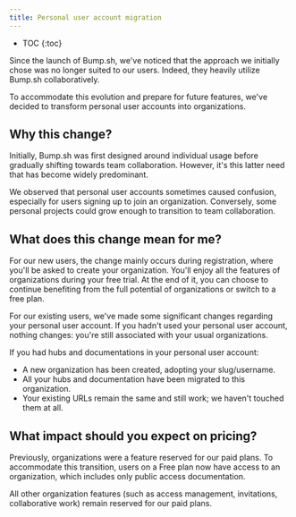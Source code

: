 ```yaml
---
title: Personal user account migration
---
```


- TOC
{:toc}

Since the launch of Bump.sh, we've noticed that the approach we initially chose was no longer suited to our users. Indeed, they heavily utilize Bump.sh collaboratively.

To accommodate this evolution and prepare for future features, we've decided to transform personal user accounts into organizations.

## Why this change?

Initially, Bump.sh was first designed around individual usage before gradually shifting towards team collaboration. However, it's this latter need that has become widely predominant.

We observed that personal user accounts sometimes caused confusion, especially for users signing up to join an organization. Conversely, some personal projects could grow enough to transition to team collaboration.

## What does this change mean for me?

For our new users, the change mainly occurs during registration, where you'll be asked to create your organization. You'll enjoy all the features of organizations during your free trial. At the end of it, you can choose to continue benefiting from the full potential of organizations or switch to a free plan.

For our existing users, we've made some significant changes regarding your personal user account.
If you hadn't used your personal user account, nothing changes: you're still associated with your usual organizations.

If you had hubs and documentations in your personal user account:

- A new organization has been created, adopting your slug/username.
- All your hubs and documentation have been migrated to this organization.
- Your existing URLs remain the same and still work; we haven't touched them at all.

## What impact should you expect on pricing?

Previously, organizations were a feature reserved for our paid plans. To accommodate this transition, users on a Free plan now have access to an organization, which includes only public access documentation.

All other organization features (such as access management, invitations, collaborative work) remain reserved for our paid plans.